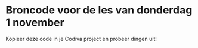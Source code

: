 # Broncode voor de les van donderdag 1 november

Kopieer deze code in je Codiva project en probeer dingen uit!
